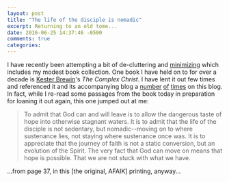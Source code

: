 ```yaml
---
layout: post
title: "The life of the disciple is nomadic"
excerpt: Returning to an old tome...
date: 2016-06-25 14:37:46 -0500
comments: true
categories: 
---
```


I have recently been attempting a bit of de-cluttering and [minimizing](http://www.theminimalists.com/) which includes my modest book collection. One book I have held on to for over a decade is [Kester Brewin](http://www.kesterbrewin.com/)'s _The Complex Christ_. I have lent it out few times and referenced it and its accompanying blog a [number]({{site.url}}/2006/01/02/hel-lo-2006-and-goodbye-2005.html) [of]({{site.url}}/2006/05/18/quote-of-the-day-12.html) [times]({{site.url}}/2007/06/21/waay-still-waiting-to-escape-into-some-new-grace/) on this blog. In fact, while I re-read some passages from the book today in preparation for loaning it out again, this one jumped out at me:

> To admit that God can and will leave is to allow the dangerous taste of hope into otherwise stagnant waters. It is to admit that the life of the disciple is not sedentary, but nomadic--moving on to where sustenance lies, not staying where sustenance once was. It is to appreciate that the journey of faith is not a static conversion, but an evolution of the Spirit. The very fact that God can move on means that hope is possible. That we are not stuck with what we have.

<span class="small">...from page 37, in this [the original, AFAIK] printing, anyway...</span>
